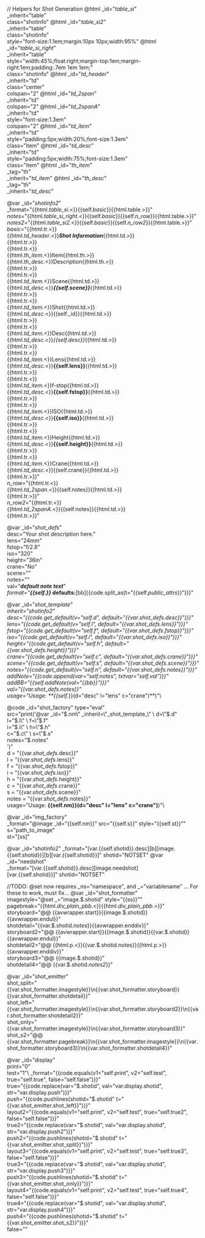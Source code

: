 // Helpers for Shot Generation
@html _id="_table_si_" \
      _inherit="table" \
      class="shotinfo"
@html _id="_table_si2_" \
      _inherit="table" \
      class="shotinfo"\
      style="font-size:1.1em;margin:10px 10px;width:95%"
@html _id="_table_si_right_" \
      _inherit="table" \
      style="width:45%;float:right;margin-top:1em;margin-right:1em;padding:.7em 1em 1em;"\
      class="shotinfo"
@html _id="_td_header_" \
      _inherit="td" \
      class="center" \
      colspan="2"
@html _id="_td_2span_" \
      _inherit="td" \
      colspan="2"
@html _id="_td_2spanA_" \
      _inherit="td" \
      style="font-size:1.3em"\
      colspan="2"
@html _id="_td_item_" \
      _inherit="td" \
      style="padding:5px;width:20%;font-size:1.3em"\
      class="item" 
@html _id="_td_desc_" \
      _inherit="td" \
      style="padding:5px;width:75%;font-size:1.3em"\
      class="item" 
@html _id="_th_item_" \
      _tag="th"\
      _inherit="_td_item_"
@html _id="_th_desc_" \
      _tag="th"\
      _inherit="_td_desc_" 

@var _id="_shotinfo2_" \
     _format="{{html._table_si_.<}}{{self._basic_}}{{html.table.>}}"\
     _notes_="{{html._table_si_right_.<}}{{self._basic_}}{{self._n_row_}}{{html.table.>}}"\
     _notes2_="{{html._table_si2_.<}}{{self._basic_}}{{self._n_row2_}}{{html.table.>}}"\
     _basic_="{{html.tr.<}}\
                {{html._td_header_.<}}***Shot Information***{{html.td.>}}\
              {{html.tr.>}}\
              {{html.tr.<}}\
                {{html._th_item_.<}}Item{{html.th.>}}\
                {{html._th_desc_.<}}Description{{html.th.>}}\
              {{html.tr.>}}\
              {{html.tr.<}}\
                {{html._td_item_.<}}Scene{{html.td.>}}\
                {{html._td_desc_.<}}***{{self.scene}}***{{html.td.>}}\
              {{html.tr.>}}\
              {{html.tr.<}}\
                {{html._td_item_.<}}Shot{{html.td.>}}\
                {{html._td_desc_.<}}{{self._id}}{{html.td.>}}\
              {{html.tr.>}}\
              {{html.tr.<}}\
                {{html._td_item_.<}}Desc{{html.td.>}}\
                {{html._td_desc_.<}}*{{self.desc}}*{{html.td.>}}\
              {{html.tr.>}}\
              {{html.tr.<}}\
                {{html._td_item_.<}}Lens{{html.td.>}}\
                {{html._td_desc_.<}}**{{self.lens}}**{{html.td.>}}\
              {{html.tr.>}}\
              {{html.tr.<}}\
                {{html._td_item_.<}}f-stop{{html.td.>}}\
                {{html._td_desc_.<}}**{{self.fstop}}**{{html.td.>}}\
              {{html.tr.>}}\
              {{html.tr.<}}\
                {{html._td_item_.<}}ISO{{html.td.>}}\
                {{html._td_desc_.<}}**{{self.iso}}**{{html.td.>}}\
              {{html.tr.>}}\
              {{html.tr.<}}\
                {{html._td_item_.<}}Height{{html.td.>}}\
                {{html._td_desc_.<}}**{{self.height}}**{{html.td.>}}\
              {{html.tr.>}}\
              {{html.tr.<}}\
                {{html._td_item_.<}}Crane{{html.td.>}}\
                {{html._td_desc_.<}}{{self.crane}}{{html.td.>}}\
              {{html.tr.>}}"\
     _n_row_="{{html.tr.<}}\
                {{html._td_2span_.<}}{{self.notes}}{{html.td.>}}\
              {{html.tr.>}}"\
     _n_row2_="{{html.tr.<}}\
                {{html._td_2spanA_.<}}{{self.notes}}{{html.td.>}}\
              {{html.tr.>}}"

@var _id="_shot_defs_" \
     desc="Your shot description here." \
     lens="24mm" \
     fstop="f/2.8" \
     iso="320" \
     height="36in" \
     crane="No" \
     scene="" \
     notes="" \
     val="***default note text***"\
     _format="<strong><em>{{self._}}</em> defaults:</strong>[bb]{{code.split_as(t=\"{{self._public_attrs_}}\")}}"

@var _id="_shot_template_" \
     _inherit="_shotinfo2_" \
     desc="{{code.get_default(v=\"self.d\", default=\"{{var._shot_defs_.desc}}\")}}" \
     lens="{{code.get_default(v=\"self.l\", default=\"{{var._shot_defs_.lens}}\")}}" \
     fstop="{{code.get_default(v=\"self.f\", default=\"{{var._shot_defs_.fstop}}\")}}" \
     iso="{{code.get_default(v=\"self.i\", default=\"{{var._shot_defs_.iso}}\")}}" \
     height="{{code.get_default(v=\"self.h\", default=\"{{var._shot_defs_.height}}\")}}" \
     crane="{{code.get_default(v=\"self.c\", default=\"{{var._shot_defs_.crane}}\")}}"\
     scene="{{code.get_default(v=\"self.s\", default=\"{{var._shot_defs_.scene}}\")}}"\
     notes="{{code.get_default(v=\"self.n\", default=\"{{var._shot_defs_.notes}}\")}}"\
     addNote="{{code.append(_var_=\"self.notes\", _txtvar_=\"self.val\")}}"\
     addBB="{{self.addNote(val=\"{{bb}}\")}}"\
     val="{{var._shot_defs_.notes}}"\
     usage="Usage: **{{self._}}(d=&quot;desc&quot; l=&quot;lens&quot; c=&quot;crane&quot;)**)"\

@code _id="shot_factory" type="eval" \
    src="print('@var _id=\"$.nm\" _inherit=\"_shot_template_\" \
                     d=\"$.d\" \
                     l=\"$.l\" \
                     f=\"$.f\" \
                     i=\"$.i\" \
                     h=\"$.h\" \
                     c=\"$.c\" \
                     s=\"$.s\" \
                     notes=\"$.notes\" \
    ')"\
    d = "{{var._shot_defs_.desc}}" \
    l = "{{var._shot_defs_.lens}}" \
    f = "{{var._shot_defs_.fstop}}" \
    i = "{{var._shot_defs_.iso}}" \
    h = "{{var._shot_defs_.height}}" \
    c = "{{var._shot_defs_.crane}}" \
    s = "{{var._shot_defs_.scene}}" \
    notes = "{{var._shot_defs_.notes}}" \
    usage="Usage: **{{self.nm}}(d=&quot;desc&quot; l=&quot;lens&quot; c=&quot;crane&quot;)**)"\

@var _id="img_factory" \
      _format="@image _id=\"{{self.nm}}\" src=\"{{self.s}}\" style=\"{{self.st}}\""\
      s="path_to_image"\
      st="[ss]"

@var _id="shotinfo2" _format="[var.{{self.shotid}}.desc][b][image.{{self.shotid}}][b][var.{{self.shotid}}]" shotid="NOTSET"
@var _id="needshot" \
     _format="[var.{{self.shotid}}.desc][image.needshot]<br />[var.{{self.shotid}}]" shotid="NOTSET"

//TODO: @set now requires _ns="namespace", and _="variablename" ... For these to work, must fix...
@var _id="shot_formatter" \
        imagestyle="@set _=\"image.$.shotid\" style=\"{{ss}}\""\
        pagebreak="{{html._div_plain_pbb_.<}}{{html._div_plain_pbb_.>}}"\
        storyboard="@@ {{avwrapper.start}}{{image.$.shotid}}{{avwrapper.endul}}"\
        shotdetail="{{var.$.shotid._notes_}}{{avwrapper.enddiv}}"\
        storyboard2="@@ {{avwrapper.start}}{{image.$.shotid}}{{var.$.shotid}}{{avwrapper.endul}}"\
        shotdetail2="@@ {{html.p.<}}{{var.$.shotid.notes}}{{html.p.>}}{{avwrapper.enddiv}}"\
        storyboard3="@@ {{image.$.shotid}}"\
        shotdetail4="@@ {{var.$.shotid._notes2_}}"

@var _id="shot_emitter" \
        shot_split="{{var.shot_formatter.imagestyle}}\n{{var.shot_formatter.storyboard}}{{var.shot_formatter.shotdetail}}"\
        shot_left="{{var.shot_formatter.imagestyle}}\n{{var.shot_formatter.storyboard2}}\n{{var.shot_formatter.shotdetail2}}"\
        shot_only="{{var.shot_formatter.imagestyle}}\n{{var.shot_formatter.storyboard3}}"\
        shot_s2="@@ {{var.shot_formatter.pagebreak}}\n{{var.shot_formatter.imagestyle}}\n{{var.shot_formatter.storyboard3}}\n{{var.shot_formatter.shotdetail4}}"

@var _id="display" \
    print="0"\
    test="1"\ 
    _format="{{code.equals(v1=\"self.print\", v2=\"self.test\", true=\"self.true\", false=\"self.false\")}}"\
    true="{{code.replace(var=\"$.shotid\", val=\"var.display.shotid\", str=\"var.display.push\")}}"\
    push="{{code.pushlines(shotid=\"$.shotid\" t=\"{{var.shot_emitter.shot_left}}\")}}"\
    layout2="{{code.equals(v1=\"self.print\", v2=\"self.test\", true=\"self.true2\", false=\"self.false\")}}"\
    true2="{{code.replace(var=\"$.shotid\", val=\"var.display.shotid\", str=\"var.display.push2\")}}"\
    push2="{{code.pushlines(shotid=\"$.shotid\" t=\"{{var.shot_emitter.shot_split}}\")}}"\
    layout3="{{code.equals(v1=\"self.print\", v2=\"self.test\", true=\"self.true3\", false=\"self.false\")}}"\
    true3="{{code.replace(var=\"$.shotid\", val=\"var.display.shotid\", str=\"var.display.push3\")}}"\
    push3="{{code.pushlines(shotid=\"$.shotid\" t=\"{{var.shot_emitter.shot_only}}\")}}"\
    layout4="{{code.equals(v1=\"self.print\", v2=\"self.test\", true=\"self.true4\", false=\"self.false\")}}"\
    true4="{{code.replace(var=\"$.shotid\", val=\"var.display.shotid\", str=\"var.display.push4\")}}"\
    push4="{{code.pushlines(shotid=\"$.shotid\" t=\"{{var.shot_emitter.shot_s2}}\")}}"\
    false=""
